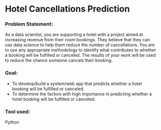 # Hotel Cancellations Prediction
### Problem Statement: 
As a data scientist, you are supporting a hotel with a project aimed at increasing revenue from their room bookings. They believe that they can use data science to help them reduce the number of cancellations. You are to use any appropriate methodology to identify what contributes to whether a booking will be fulfilled or canceled. The results of your work will be used to reduce the chance someone cancels their booking.
### Goal:
- To develop/build a system/web app that predicts whether a hotel booking will be fulfilled or canceled.
- To determine the factors with high importance in predicting whether a hotel booking will be fulfilled or canceled.
### Tool used:
Python
